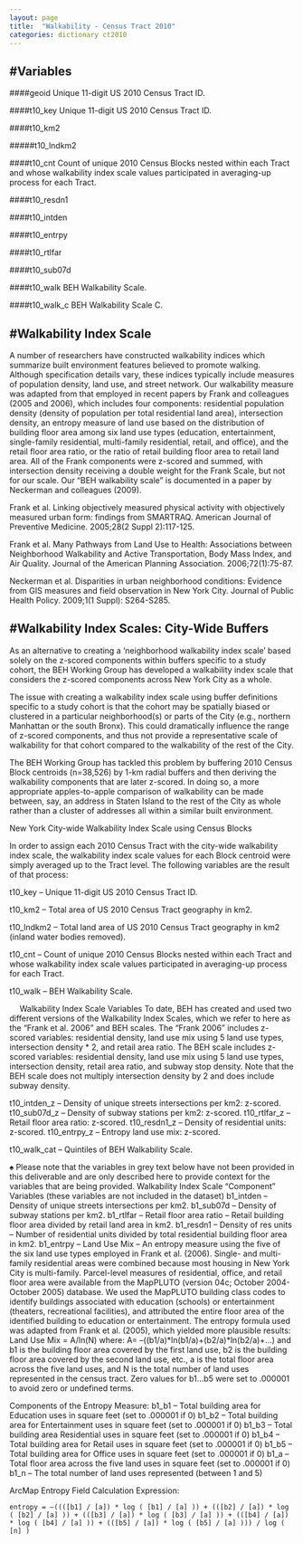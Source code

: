 ```yaml
---
layout: page
title:  "Walkability - Census Tract 2010"
categories: dictionary ct2010
---
```


#Variables
---

####geoid
Unique 11-digit US 2010 Census Tract ID.

####t10_key
Unique 11-digit US 2010 Census Tract ID.

####t10_km2

#####t10_lndkm2

####t10_cnt
Count of unique 2010 Census Blocks nested within each Tract and whose walkability index scale values participated in averaging-up process for each Tract.

####t10_resdn1

####t10_intden

####t10_entrpy

####t10_rtlfar

####t10_sub07d

####t10_walk
BEH Walkability Scale.

####t10_walk_c
BEH Walkability Scale C.

#Walkability Index Scale
---
A number of researchers have constructed walkability indices which summarize built environment features believed to promote walking. Although specification details vary, these indices typically include measures of population density, land use, and street network. Our walkability measure was adapted from that employed in recent papers by Frank and colleagues (2005 and 2006), which includes four components: residential population density (density of population per total residential land area), intersection density, an entropy measure of land use based on the distribution of building floor area among six land use types (education, entertainment, single-family residential, multi-family residential, retail, and office), and the retail floor area ratio, or the ratio of retail building floor area to retail land area. All of the Frank components were z-scored and summed, with intersection density receiving a double weight for the Frank Scale, but not for our scale. Our “BEH walkability scale” is documented in a paper by Neckerman and colleagues (2009). Frank et al. Linking objectively measured physical activity with objectively measured urban form: findings from SMARTRAQ. American Journal of Preventive Medicine. 2005;28(2 Suppl 2):117-125.Frank et al. Many Pathways from Land Use to Health: Associations between Neighborhood Walkability and Active Transportation, Body Mass Index, and Air Quality. Journal of the American Planning Association. 2006;72(1):75-87.Neckerman et al. Disparities in urban neighborhood conditions: Evidence from GIS measures and field observation in New York City. Journal of Public Health Policy. 2009;1(1 Suppl): S264-S285.#Walkability Index Scales: City-Wide Buffers
---
As an alternative to creating a ‘neighborhood walkability index scale’ based solely on the z-scored components within buffers specific to a study cohort, the BEH Working Group has developed a walkability index scale that considers the z-scored components across New York City as a whole.The issue with creating a walkability index scale using buffer definitions specific to a study cohort is that the cohort may be spatially biased or clustered in a particular neighborhood(s) or parts of the City (e.g., northern Manhattan or the south Bronx). This could dramatically influence the range of z-scored components, and thus not provide a representative scale of walkability for that cohort compared to the walkability of the rest of the City.The BEH Working Group has tackled this problem by buffering 2010 Census Block centroids (n=38,526) by 1-km radial buffers and then deriving the walkability components that are later z-scored. In doing so, a more appropriate apples-to-apple comparison of walkability can be made between, say, an address in Staten Island to the rest of the City as whole rather than a cluster of addresses all within a similar built environment.	 New York City-wide Walkability Index Scale using Census BlocksIn order to assign each 2010 Census Tract with the city-wide walkability index scale, the walkability index scale values for each Block centroid were simply averaged up to the Tract level. The following variables are the result of that process:t10_key – Unique 11-digit US 2010 Census Tract ID.t10_km2 – Total area of US 2010 Census Tract geography in km2.t10_lndkm2 – Total land area of US 2010 Census Tract geography in km2 (inland water bodies removed).t10_cnt – Count of unique 2010 Census Blocks nested within each Tract and whose walkability index scale values participated in averaging-up process for each Tract.t10_walk – BEH Walkability Scale. Walkability Index Scale VariablesTo date, BEH has created and used two different versions of the Walkability Index Scales, which we refer to here as the “Frank et al. 2006” and BEH scales. The “Frank 2006” includes z-scored variables: residential density, land use mix using 5 land use types, intersection density * 2, and retail area ratio. The BEH scale includes z-scored variables: residential density, land use mix using 5 land use types, intersection density, retail area ratio, and subway stop density.  Note that the BEH scale does not multiply intersection density by 2 and does include subway density.t10_intden_z – Density of unique streets intersections per km2: z-scored.t10_sub07d_z – Density of subway stations per km2: z-scored.t10_rtlfar_z – Retail floor area ratio: z-scored.t10_resdn1_z – Density of residential units: z-scored.t10_entrpy_z – Entropy land use mix: z-scored.t10_walk_cat – Quintiles of BEH Walkability Scale.♠ Please note that the variables in grey text below have not been provided in this deliverable and are only described here to provide context for the variables that are being provided.Walkability Index Scale “Component” Variables (these variables are not included in the dataset)b1_intden – Density of unique streets intersections per km2.b1_sub07d – Density of subway stations per km2.b1_rtlfar – Retail floor area ratio – Retail building floor area divided by retail land area in km2.b1_resdn1 – Density of res units – Number of residential units divided by total residential building floor area in km2.b1_entrpy – Land Use Mix – An entropy measure using the five of the six land use types employed in Frank et al. (2006).  Single- and multi-family residential areas were combined because most housing in New York City is multi-family.  Parcel-level measures of residential, office, and retail floor area were available from the MapPLUTO (version 04c; October 2004-October 2005) database.  We used the MapPLUTO building class codes to identify buildings associated with education (schools) or entertainment (theaters, recreational facilities), and attributed the entire floor area of the identified building to education or entertainment.  The entropy formula used was adapted from Frank et al. (2005), which yielded more plausible results:  Land Use Mix = A/ln(N) where: A= –((b1/a)*ln(b1/a)+(b2/a)*ln(b2/a)+…) and b1 is the building floor area covered by the first land use, b2 is the building floor area covered by the second land use, etc., a is the total floor area across the five land uses, and N is the total number of land uses represented in the census tract. Zero values for b1…b5 were set to .000001 to avoid zero or undefined terms.Components of the Entropy Measure:b1_b1 – Total building area for Education uses in square feet (set to .000001 if 0)b1_b2 – Total building area for Entertainment uses in square feet (set to .000001 if 0)b1_b3 – Total building area Residential uses in square feet (set to .000001 if 0)b1_b4 – Total building area for Retail uses in square feet (set to .000001 if 0)b1_b5 – Total building area for Office uses in square feet (set to .000001 if 0)b1_a – Total floor area across the five land uses in square feet (set to .000001 if 0)b1_n – The total number of land uses represented (between 1 and 5)ArcMap Entropy Field Calculation Expression:
	entropy = –((([b1] / [a]) * log ( [b1] / [a] )) + (([b2] / [a]) * log ( [b2] / [a] )) + (([b3] / [a]) * log ( [b3] / [a] )) + (([b4] / [a]) * log ( [b4] / [a] )) + (([b5] / [a]) * log ( [b5] / [a] ))) / log ( [n] )
	 